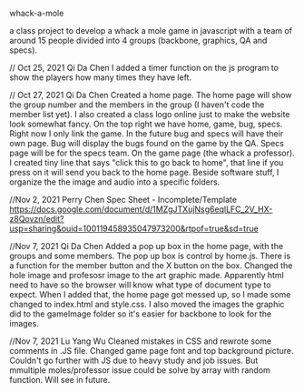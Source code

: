 whack-a-mole

a class project to develop a whack a mole game in javascript with a team of around 15 people divided into 4 groups (backbone, graphics, QA and specs).

// Oct 25, 2021 Qi Da Chen I added a timer function on the js program to show the players how many times they have left.

// Oct 27, 2021 Qi Da Chen Created a home page. The home page will show the group number and the members in the group (I haven't code the member list yet). I also created a class logo online just to make the website look somewhat fancy. On the top right we have home, game, bug, specs. Right now I only link the game. In the future bug and specs will have their own page. Bug will display the bugs found on the game by the QA. Specs page will be for the specs team. On the game page (the whack a professor). I created tiny line that says "click this to go back to home", that line if you press on it will send you back to the home page. Beside software stuff, I organize the the image and audio into a specific folders.

//Nov 2, 2021 Perry Chen Spec Sheet - Incomplete/Template https://docs.google.com/document/d/1MZgJTXujNsg6eqlLFC_2V_HX-z8Qovzn/edit?usp=sharing&ouid=100119458935047973200&rtpof=true&sd=true

//Nov 7, 2021 Qi Da Chen Added a pop up box in the home page, with the groups and some members. The pop up box is control by home.js. There is a function for the member button and the X button on the box. Changed the hole image and profesosr image to the art graphic made. Apparently html need to have so the browser will know what type of document type to expect. When I added that, the home page got messed up, so I made some changed to index.html and style.css. I also moved the images the graphic did to the gameImage folder so it's easier for backbone to look for the images.

//Nov 7, 2021 Lu Yang Wu Cleaned mistakes in CSS and rewrote some comments in .JS file. Changed game page font and top background picture. Couldn't go further with JS due to heavy study and job issues. But mmultiple moles/professor issue could be solve by array with random function. Will see in future.
